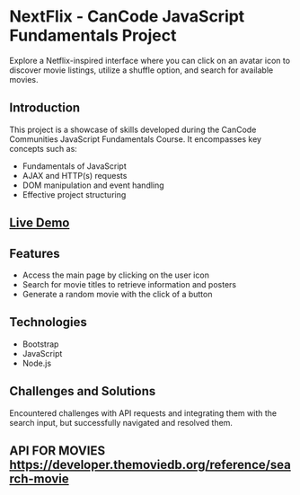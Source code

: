 # NextFlix - CanCode JavaScript Fundamentals Project

Explore a Netflix-inspired interface where you can click on an avatar icon to discover movie listings, utilize a shuffle option, and search for available movies.

## Introduction

This project is a showcase of skills developed during the CanCode Communities JavaScript Fundamentals Course. It encompasses key concepts such as:
- Fundamentals of JavaScript
- AJAX and HTTP(s) requests
- DOM manipulation and event handling
- Effective project structuring

## [Live Demo](https://nextflix-api.vercel.app/)

## Features

- Access the main page by clicking on the user icon
- Search for movie titles to retrieve information and posters
- Generate a random movie with the click of a button

## Technologies

- Bootstrap
- JavaScript
- Node.js

## Challenges and Solutions

Encountered challenges with API requests and integrating them with the search input, but successfully navigated and resolved them.

## API FOR MOVIES https://developer.themoviedb.org/reference/search-movie
